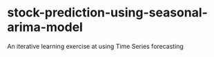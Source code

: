 # stock-prediction-using-seasonal-arima-model
An iterative learning exercise at using Time Series forecasting
